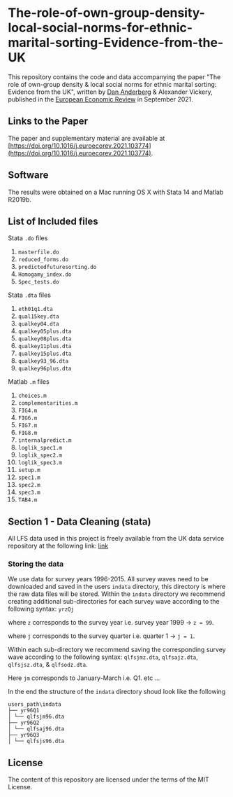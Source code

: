# The-role-of-own-group-density-local-social-norms-for-ethnic-marital-sorting-Evidence-from-the-UK

This repository contains the code and data accompanying the paper "The role of own-group density &amp; local social norms for ethnic marital sorting: Evidence from the UK", written by [Dan Anderberg](https://www.dananderberg.com/) &amp; Alexander Vickery, published in the [European Economic Review](https://doi.org/10.1016/j.euroecorev.2021.103774) in September 2021.

## Links to the Paper
The paper and supplementary material are available at [https://doi.org/10.1016/j.euroecorev.2021.103774](https://doi.org/10.1016/j.euroecorev.2021.103774).

## Software
The results were obtained on a Mac running OS X with Stata 14 and Matlab R2019b.

## List of Included files 
Stata `.do` files
1. `masterfile.do`
2. `reduced_forms.do`
3. `predictedfuturesorting.do`
4. `Homogamy_index.do`
5. `Spec_tests.do`

Stata `.dta` files 
1. `eth01q1.dta`
2. `qual15key.dta`
3. `qualkey04.dta`
4. `qualkey05plus.dta`
5. `qualkey08plus.dta`
6. `qualkey11plus.dta`
7. `qualkey15plus.dta`
8. `qualkey93_96.dta`
9. `qualkey96plus.dta`

Matlab `.m` files
1. `choices.m`
2. `complementarities.m`
3. `FIG4.m`
4. `FIG6.m`
5. `FIG7.m`
6. `FIG8.m`
7. `internalpredict.m`
8. `loglik_spec1.m`
9. `loglik_spec2.m`
10. `loglik_spec3.m`
11. `setup.m`
12. `spec1.m`
13. `spec2.m`
14. `spec3.m`
15. `TAB4.m`

## Section 1 - Data Cleaning (stata)
All LFS data used in this project is freely available from the UK data service repository at the following link: [link](https://beta.ukdataservice.ac.uk/datacatalogue/series/series?id=2000026#!/access-data)

### Storing the data 
We use data for survey years 1996-2015. All survey waves need to be downloaded and saved in the users `indata` directory, this directory is where the raw data files will be stored. 
Within the `indata` directory we recommend creating additional sub-directories for each survey wave according to the following syntax: `yrzQj` 

where `z` corresponds to the survey year i.e. survey year 1999 &rarr; `z = 99`. 

where `j` corresponds to the survey quarter i.e. quarter 1 &rarr; `j = 1`. 

Within each sub-directory we recommend saving the corresponding survey wave according to the following syntax: `qlfsjmz.dta`, `qlfsajz.dta`, `qlfsjsz.dta`, &amp; `qlfsodz.dta`. 

Here `jm` corresponds to January-March i.e. Q1. etc …

In the end the structure of the `indata` directory shoud look like the following 

```
users_path\indata
├── yr96Q1
│ └── qlfsjm96.dta
├── yr96Q2
│ └── qlfsaj96.dta
├── yr96Q3
│ └── qlfsjs96.dta
```


## License 
The content of this repository are licensed under the terms of the MIT License.
